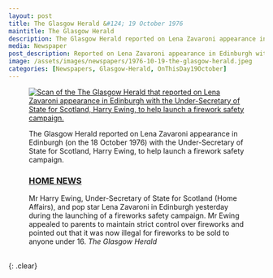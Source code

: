 ```yaml
---
layout: post
title: The Glasgow Herald &#124; 19 October 1976
maintitle: The Glasgow Herald
description: The Glasgow Herald reported on Lena Zavaroni appearance in Edinburgh (on the 18 October 1976) with the Under-Secretary of State for Scotland, Harry Ewing, to help launch a firework safety campaign.
media: Newspaper
post_description: Reported on Lena Zavaroni appearance in Edinburgh with the Under-Secretary of State for Scotland, Harry Ewing, to help launch a firework safety campaign.
image: /assets/images/newspapers/1976-10-19-the-glasgow-herald.jpeg
categories: [Newspapers, Glasgow-Herald, OnThisDay19October]
---
```


<figure class="fig1">
<a href="{{ page.image }}"><img src="{{ page.image }}" class="full-width zoom-in" alt="Scan of the The Glasgow Herald that reported on Lena Zavaroni appearance in Edinburgh with the Under-Secretary of State for Scotland, Harry Ewing, to help launch a firework safety campaign." /></a>
</figure>

<figure class="fig2">
The Glasgow Herald reported on Lena Zavaroni appearance in Edinburgh (on the 18 October 1976) with the Under-Secretary of State for Scotland, Harry Ewing, to help launch a firework safety campaign.

<h3 id="home"><a href="#home">HOME NEWS</a></h3>
Mr Harry Ewing, Under-Secretary of State for Scotland (Home Affairs), and pop star Lena Zavaroni in Edinburgh yesterday during the launching of a fireworks safety campaign. Mr Ewing appealed to parents to maintain strict control over fireworks and pointed out that it was now illegal for fireworks to be sold to anyone under 16.
<cite>The Glasgow Herald</cite>
</figure>

<br />{: .clear}

<style>
.fig1 {margin-top:7px;}
</style>
